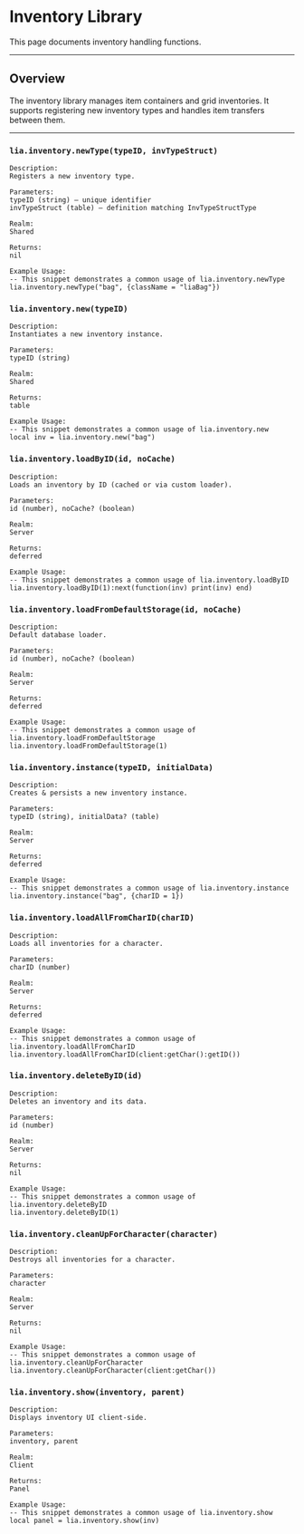 # Inventory Library

This page documents inventory handling functions.

---

## Overview

The inventory library manages item containers and grid inventories. It supports registering new inventory types and handles item transfers between them.

---

### `lia.inventory.newType(typeID, invTypeStruct)`

    
    Description:
    Registers a new inventory type.
    
    Parameters:
    typeID (string) — unique identifier
    invTypeStruct (table) — definition matching InvTypeStructType
    
    Realm:
    Shared
    
    Returns:
    nil
    
    Example Usage:
    -- This snippet demonstrates a common usage of lia.inventory.newType
    lia.inventory.newType("bag", {className = "liaBag"})

### `lia.inventory.new(typeID)`

    
    Description:
    Instantiates a new inventory instance.
    
    Parameters:
    typeID (string)
    
    Realm:
    Shared
    
    Returns:
    table
    
    Example Usage:
    -- This snippet demonstrates a common usage of lia.inventory.new
    local inv = lia.inventory.new("bag")

### `lia.inventory.loadByID(id, noCache)`

    
    Description:
    Loads an inventory by ID (cached or via custom loader).
    
    Parameters:
    id (number), noCache? (boolean)
    
    Realm:
    Server
    
    Returns:
    deferred
    
    Example Usage:
    -- This snippet demonstrates a common usage of lia.inventory.loadByID
    lia.inventory.loadByID(1):next(function(inv) print(inv) end)

### `lia.inventory.loadFromDefaultStorage(id, noCache)`

    
    Description:
    Default database loader.
    
    Parameters:
    id (number), noCache? (boolean)
    
    Realm:
    Server
    
    Returns:
    deferred
    
    Example Usage:
    -- This snippet demonstrates a common usage of lia.inventory.loadFromDefaultStorage
    lia.inventory.loadFromDefaultStorage(1)

### `lia.inventory.instance(typeID, initialData)`

    
    Description:
    Creates & persists a new inventory instance.
    
    Parameters:
    typeID (string), initialData? (table)
    
    Realm:
    Server
    
    Returns:
    deferred
    
    Example Usage:
    -- This snippet demonstrates a common usage of lia.inventory.instance
    lia.inventory.instance("bag", {charID = 1})

### `lia.inventory.loadAllFromCharID(charID)`

    
    Description:
    Loads all inventories for a character.
    
    Parameters:
    charID (number)
    
    Realm:
    Server
    
    Returns:
    deferred
    
    Example Usage:
    -- This snippet demonstrates a common usage of lia.inventory.loadAllFromCharID
    lia.inventory.loadAllFromCharID(client:getChar():getID())

### `lia.inventory.deleteByID(id)`

    
    Description:
    Deletes an inventory and its data.
    
    Parameters:
    id (number)
    
    Realm:
    Server
    
    Returns:
    nil
    
    Example Usage:
    -- This snippet demonstrates a common usage of lia.inventory.deleteByID
    lia.inventory.deleteByID(1)

### `lia.inventory.cleanUpForCharacter(character)`

    
    Description:
    Destroys all inventories for a character.
    
    Parameters:
    character
    
    Realm:
    Server
    
    Returns:
    nil
    
    Example Usage:
    -- This snippet demonstrates a common usage of lia.inventory.cleanUpForCharacter
    lia.inventory.cleanUpForCharacter(client:getChar())

### `lia.inventory.show(inventory, parent)`

    
    Description:
    Displays inventory UI client‑side.
    
    Parameters:
    inventory, parent
    
    Realm:
    Client
    
    Returns:
    Panel
    
    Example Usage:
    -- This snippet demonstrates a common usage of lia.inventory.show
    local panel = lia.inventory.show(inv)
